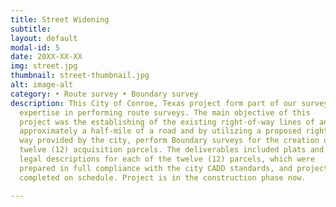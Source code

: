 ```yaml
---
title: Street Widening
subtitle:
layout: default
modal-id: 5
date: 20XX-XX-XX
img: street.jpg
thumbnail: street-thumbnail.jpg
alt: image-alt
category: • Route survey • Boundary survey
description: This City of Conroe, Texas project form part of our surveyors team
  expertise in performing route surveys. The main objective of this
  project was the establishing of the existing right-of-way lines of an
  approximately a half-mile of a road and by utilizing a proposed right-of-
  way provided by the city, perform Boundary surveys for the creation of
  twelve (12) acquisition parcels. The deliverables included plats and
  legal descriptions for each of the twelve (12) parcels, which were
  prepared in full compliance with the city CADD standards, and project
  completed on schedule. Project is in the construction phase now.

---
```

